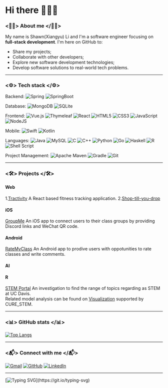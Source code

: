 # Hi there 👋:robot::wave:

### <:climbing_man:> About me </:climbing_man:>
My name is Shawn(Xiangyu) Li and I'm a software engineer focusing on **full-stack development**. I'm here on GitHub to:
- Share my projects;
- Collaborate with other developers;
- Explore new software development technologies;
- Develop software solutions to real-world tech problems.


---

### <:gear:> Tech stack </:gear:>

Backend:
![Spring](https://img.shields.io/badge/spring-%236DB33F.svg?style=for-the-badge&logo=spring&logoColor=white)
![SpringBoot](https://img.shields.io/badge/Spring_Boot-F2F4F9?style=for-the-badge&logo=spring-boot)  

Database: 
![MongoDB](https://img.shields.io/badge/MongoDB-%234ea94b.svg?style=for-the-badge&logo=mongodb&logoColor=white)
![SQLite](https://img.shields.io/badge/sqlite-%2307405e.svg?style=for-the-badge&logo=sqlite&logoColor=white)   

Frontend:
![Vue.js](https://img.shields.io/badge/vuejs-%2335495e.svg?style=for-the-badge&logo=vuedotjs&logoColor=%234FC08D)
![Thymeleaf](https://img.shields.io/badge/Thymeleaf-%23005C0F.svg?style=for-the-badge&logo=Thymeleaf&logoColor=white)
![React](https://img.shields.io/badge/react-%2320232a.svg?style=for-the-badge&logo=react&logoColor=%2361DAFB)
![HTML5](https://img.shields.io/badge/html5-%23E34F26.svg?style=for-the-badge&logo=html5&logoColor=white)
![CSS3](https://img.shields.io/badge/css3-%231572B6.svg?style=for-the-badge&logo=css3&logoColor=white)
![JavaScript](https://img.shields.io/badge/javascript-%23323330.svg?style=for-the-badge&logo=javascript&logoColor=%23F7DF1E)
![NodeJS](https://img.shields.io/badge/node.js-6DA55F?style=for-the-badge&logo=node.js&logoColor=white)  

Mobile:
![Swift](https://img.shields.io/badge/swift-F54A2A?style=for-the-badge&logo=swift&logoColor=white)
![Kotlin](https://img.shields.io/badge/kotlin-%230095D5.svg?style=for-the-badge&logo=kotlin&logoColor=white)

Languages:
![Java](https://img.shields.io/badge/java-%23ED8B00.svg?style=for-the-badge&logo=java&logoColor=white)
![MySQL](https://img.shields.io/badge/mysql-%2300f.svg?style=for-the-badge&logo=mysql&logoColor=white)
![C](https://img.shields.io/badge/c-%2300599C.svg?style=for-the-badge&logo=c&logoColor=white)
![C++](https://img.shields.io/badge/c++-%2300599C.svg?style=for-the-badge&logo=c%2B%2B&logoColor=white)
![Python](https://img.shields.io/badge/python-3670A0?style=for-the-badge&logo=python&logoColor=ffdd54)
![Go](https://img.shields.io/badge/go-%2300ADD8.svg?style=for-the-badge&logo=go&logoColor=white)
![Haskell](https://img.shields.io/badge/Haskell-5e5086?style=for-the-badge&logo=haskell&logoColor=white)
![R](https://img.shields.io/badge/r-%23276DC3.svg?style=for-the-badge&logo=r&logoColor=white)
![Shell Script](https://img.shields.io/badge/shell_script-%23121011.svg?style=for-the-badge&logo=gnu-bash&logoColor=white)  

Project Management:
![Apache Maven](https://img.shields.io/badge/Apache%20Maven-C71A36?style=for-the-badge&logo=Apache%20Maven&logoColor=white)
![Gradle](https://img.shields.io/badge/Gradle-02303A.svg?style=for-the-badge&logo=Gradle&logoColor=white)
![Git](https://img.shields.io/badge/git-%23F05033.svg?style=for-the-badge&logo=git&logoColor=white) 

---

### <:hammer_and_wrench:> Projects </:hammer_and_wrench:>
#### Web
1.[Tractivity](https://github.com/FlaskofShawn/Tractivity) A React based fitness tracking application.
2.[Shop-till-you-drop]()

#### iOS  
[GroupMe](https://github.com/FlaskofShawn/GroupMe) An iOS app to connect users to their class groups by providing Discord links and WeChat QR code.  

#### Android
[RateMyClass](https://github.com/FlaskofShawn/RateMyClass) An Android app to prodive users with oppotunities to rate classes and write comments. 

#### AI

#### R
[STEM Portal](https://github.com/FlaskofShawn/STEM-Portal-UC-Davis) An investigation to find the range of topics regarding as STEM at UC Davis.  
Related model analysis can be found on [Visualization](https://datalab.ucdavis.edu/text-reports/CURE/stem_ldavis.html) supported by CURE_STEM.

---

### <:bar_chart:> GitHub stats </:bar_chart:>
<!-- ![Shawn's GitHub stats](https://github-readme-stats.vercel.app/api?username=FlaskofShawn&show_icons=true&theme=radical) -->
[![Top Langs](https://github-readme-stats.vercel.app/api/top-langs/?username=FlaskofShawn&layout=compact&theme=dark)](https://github.com/anuraghazra/github-readme-stats)

---

### <:mailbox_with_mail:> Connect with me </:mailbox_with_mail:>
[![Gmail](https://img.shields.io/badge/uygli@ucdavis.edu-D14836?style=for-the-badge&logo=gmail&logoColor=white)](mailto:uygli@ucdavis.edu)
[![GitHub](https://img.shields.io/badge/github-%23121011.svg?style=for-the-badge&logo=github&logoColor=white)](https://github.com/FlaskofShawn)
[![LinkedIn](https://img.shields.io/badge/linkedin-%230077B5.svg?style=for-the-badge&logo=linkedin&logoColor=white)]()

---

[![Typing SVG](https://readme-typing-svg.herokuapp.com?size=25&center=true&vCenter=true&lines=Thanks+for+visiting.)](https://git.io/typing-svg)















<!--
**FlaskofShawn/FlaskofShawn** is a ✨ _special_ ✨ repository because its `README.md` (this file) appears on your GitHub profile.

Here are some ideas to get you started:

- 🔭 I’m currently working on ...
- 🌱 I’m currently learning ...
- 👯 I’m looking to collaborate on ...
- 🤔 I’m looking for help with ...
- 💬 Ask me about ...
- 📫 How to reach me: ...
- 😄 Pronouns: ...
- ⚡ Fun fact: ...
-->
